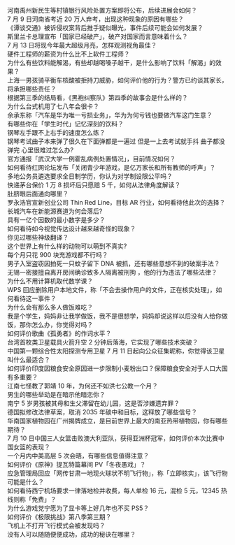 河南禹州新民生等村镇银行风险处置方案即将公布，后续进展会如何？  
7 月 9 日河南省考近 20 万人弃考，出现这种现象的原因有哪些？  
《谭谈交通》被诉侵权案背后推手疑似曝光，事件后续可能会如何发展？  
斯里兰卡总理宣布「国家已经破产」，破产对国家而言意味着什么？  
7 月 13 日将现今年最大超级月亮，怎样观测视角最佳？  
硬件工程师的薪资为什么比不上软件工程师？  
为什么有些饮料能解渴，有些却越喝嗓子越干，是什么影响了饮料「解渴」的效果？  
上海一男孩骑平衡车核酸被拒持刀威胁，如何评价他的行为？警方已约谈其家长，将承担哪些责任？  
根据第三季的结局看，《黑袍纠察队》第四季的故事会是什么样的？  
为什么台式机用了七八年会很卡？  
余承东称「汽车是华为唯一亏损业务」，华为为何亏钱也要做汽车这门生意？  
有哪些你在「学生时代」记忆深刻的饮料？  
钢琴左手跟不上右手的速度怎么练？  
钢琴考试曲子本来弹了很久在下面弹都是一遍过 但是一上去考试就手抖 曲子都没弹完 心里很难过怎么办?  
官方通报「武汉大学一例霍乱病例处置情况」，目前情况如何？  
如何看待红网论坛发布「关闭青少年游戏，是亿万家长和所有教师的呼声」？  
多地公务员遴选要求全日制学历，你认为对学制设限公平吗？  
快递茅台保价 1 万 8 损坏后只愿赔 5 千，如何从法律角度解读？  
肚脐眼后面通向哪里？  
罗永浩官宣新创业公司 Thin Red Line，目标 AR 行业，如何看待他此次的选择？  
长城汽车在新能源赛道为何会落后?  
具有一亿个因数的最小数字是多少？  
如何看待如今视觉传达设计越来越奇怪的现象？  
你见过哪些神级翻译？  
这个世界上有什么样的动物可以萌到不真实?  
每个月只花 900 块充游戏都不行吗？  
男子入室盗窃因拍死一只蚊子留下 DNA 被抓，还有哪些意想不到的破案手法？  
无锡一密接擅自离开房间确诊致多人隔离被刑拘 ，他的行为违法了哪些法律？  
为什么不用计算机取代数学课？  
WPS 回应删除用户本地文件，称「不会去操作用户的文件，正在核实处理」，如何看待这一事件？  
为什么会有那么多人做饭难吃？  
我是个学生，妈妈非让我学做饭，我不是很想学，妈妈却说这样以后没有人给你做饭，那你怎么办，你觉得对吗？  
如何评价歌曲《孤勇者》的作词水平？  
台湾首枚类卫星载具火箭升空 2 分钟后落海，它实现了哪些技术突破？  
中国第一颗综合性太阳探测专用卫星 7 月 11 日起向公众征集昵称，你觉得该卫星叫什么最适合？  
如何评价印度因粮食安全原因进一步限制小麦粉出口？保障粮食安全对于人口大国有多重要？  
江南七怪教了郭靖 10 年，为何还不如洪七公教一个月？  
男生的哪些举动是在暗示他暗恋你？  
南宁 5 岁男孩被其母和生父滞留在幼儿园，这是否涉嫌遗弃罪？  
德国拟修改法律草案，取消 2035 年碳中和目标，这释放了哪些信号？  
华南国家植物园在广州揭牌成立，是目前世界上最大的南亚热带植物园，你有哪些期待？  
7 月 10 日中国三人女篮击败澳大利亚队，获得亚洲杯冠军，如何评价本次比赛中国女篮的表现？  
一个月内中美高层 5 次会晤，有哪些信息值得注意？  
如何评价《原神》提瓦特篇幕间 PV「冬夜愚戏」？  
应急管理局回应「网传甘肃一地现火球状不明飞行物」，称「立即核实」，该飞行物可能是什么？  
如何看待西宁机场要求一律落地检并收费，每人单检 16 元，混检 5 元，12345 热线则称「免费」？  
为什么游戏党宁愿为了显卡等上好几年也不买 PS5？  
如何评价《极限挑战》第八季第三期？  
飞机上不打开飞行模式会被发现吗？  
没有人可以随随便便成功，成功的秘诀在哪里？  
